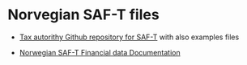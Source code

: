 # Norvegian SAF-T files 

* [Tax autorithy Github repository for SAF-T](https://github.com/Skatteetaten/saf-t) with also examples files 

* [Norwegian SAF-T Financial data Documentation](https://www.skatteetaten.no/globalassets/bedrift-og-organisasjon/starte-og-drive/rutiner-regnskap-og-kassasystem/saf-t-regnskap/norwegian-saf-t-financial-data---documentation2.pdf)